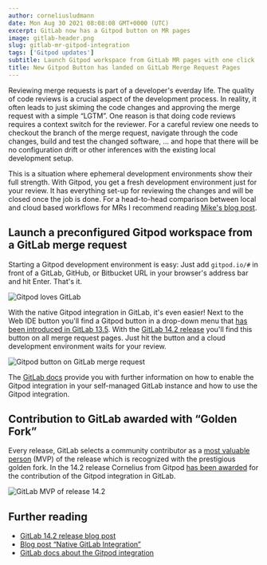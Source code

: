 ```yaml
---
author: corneliusludmann
date: Mon Aug 30 2021 08:08:08 GMT+0000 (UTC)
excerpt: GitLab now has a Gitpod button on MR pages
image: gitlab-header.png
slug: gitlab-mr-gitpod-integration
tags: ['Gitpod updates']
subtitle: Launch Gitpod workspace from GitLab MR pages with one click
title: New Gitpod Button has landed on GitLab Merge Request Pages
---
```


<script context="module">
  export const prerender = true;
</script>

Reviewing merge requests is part of a developer's everday life. The quality of code reviews is a crucial aspect of the development process. In reality, it often leads to just skiming the code changes and approving the merge request with a simple “LGTM”. One reason is that doing code reviews requires a context switch for the reviewer. For a careful review one needs to checkout the branch of the merge request, navigate through the code changes, build and test the changed software, … and hope that there will be no configuration drift or other inferences with the existing local development setup.

This is a situation where ephemeral development environments show their full strength. With Gitpod, you get a fresh development environment just for your review. It has everything set-up for reviewing the changes and will be closed once the job is done. For a head-to-head comparison between local and cloud based workflows for MRs I recommend reading [Mike's blog post](/blog/i-said-goodbye-to-local-development-and-so-can-you#switch-context).

## Launch a preconfigured Gitpod workspace from a GitLab merge request

Starting a Gitpod development environment is easy: Just add `gitpod.io/#` in front of a GitLab, GitHub, or Bitbucket URL in your browser's address bar and hit Enter. That's it.

![Gitpod loves GitLab](../../../static/images/blog/gitlab-mr-gitpod-integration/gitpod-loves-gitlab.png)

With the native Gitpod integration in GitLab, it's even easier! Next to the Web IDE button you'll find a Gitpod button in a drop-down menu that [has been introduced in GitLab 13.5](/blog/gitlab-integration). With the [GitLab 14.2 release](https://about.gitlab.com/releases/2021/08/22/gitlab-14-2-released/) you'll find this button on all merge request pages. Just hit the button and a cloud development environment waits for your review.

![Gitpod button on GitLab merge request](../../../static/images/blog/gitlab-mr-gitpod-integration/create-gitpod-in-mr-view.png)

The [GitLab docs](https://docs.gitlab.com/ee/integration/gitpod.html) provide you with further information on how to enable the Gitpod integration in your self-managed GitLab instance and how to use the Gitpod integration.

## Contribution to GitLab awarded with “Golden Fork”

Every release, GitLab selects a community contributor as a [most valuable person](https://about.gitlab.com/community/mvp/) (MVP) of the release which is recognized with the prestigious golden fork. In the 14.2 release Cornelius from Gitpod [has been awarded](https://about.gitlab.com/releases/2021/08/22/gitlab-14-2-released/#mvp) for the contribution of the Gitpod integration in GitLab.

![GitLab MVP of release 14.2](../../../static/images/blog/gitlab-mr-gitpod-integration/gitlab-mvp.png)

## Further reading

-   [GitLab 14.2 release blog post](https://about.gitlab.com/releases/2021/08/22/gitlab-14-2-released/)
-   [Blog post “Native GitLab Integration”](/blog/gitlab-integration)
-   [GitLab docs about the Gitpod integration](https://docs.gitlab.com/ee/integration/gitpod.html)
